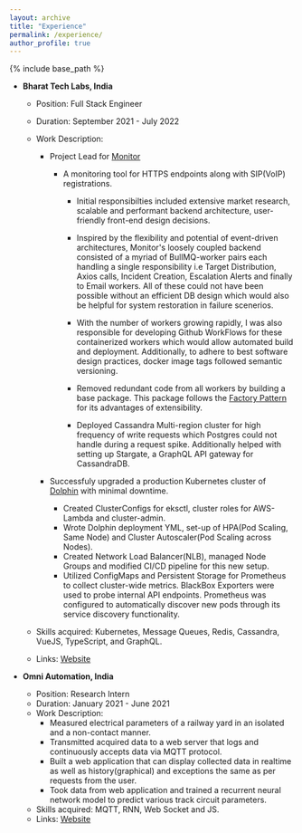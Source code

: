 ```yaml
---
layout: archive
title: "Experience"
permalink: /experience/
author_profile: true
---
```


{% include base_path %}

* **Bharat Tech Labs, India**
  * Position: Full Stack Engineer
  * Duration: September 2021 - July 2022
  * Work Description:
     * Project Lead for [Monitor](https://monitor.keytoz.com)
        * A monitoring tool for HTTPS endpoints along with SIP(VoIP) registrations.
            
          * Initial responsibilties included extensive market research, scalable and performant backend architecture, user-friendly front-end design decisions. 
            
          * Inspired by the flexibility and potential of event-driven architectures, Monitor's loosely coupled backend consisted of a myriad of BullMQ-worker pairs each handling a single responsibility i.e Target Distribution, Axios calls, Incident Creation, Escalation Alerts and finally to Email workers. All of these could not have been possible without an efficient DB design which would also be helpful for system restoration in failure scenerios.

          * With the number of workers growing rapidly, I was also responsible for developing Github WorkFlows for these containerized workers which would allow automated build and deployment. Additionally, to adhere to best software design practices, docker image tags followed semantic versioning.

          * Removed redundant code from all workers by building a base package. This package follows the [Factory Pattern](https://en.wikipedia.org/wiki/Factory_method_pattern) for its advantages of extensibility. 

          * Deployed Cassandra Multi-region cluster for high frequency of write requests which Postgres could not handle during a request spike. Additionally helped with setting up Stargate, a GraphQL API gateway for CassandraDB.
      
      * Successfuly upgraded a production Kubernetes cluster of [Dolphin](https://dolphin.evs7.com/) with minimal downtime. 

           * Created ClusterConfigs for eksctl, cluster roles for AWS-Lambda and cluster-admin.
           * Wrote Dolphin deployment YML, set-up of HPA(Pod Scaling, Same Node) and Cluster Autoscaler(Pod Scaling across Nodes). 
           * Created Network Load Balancer(NLB), managed Node Groups and modified CI/CD pipeline for this new setup.
           * Utilized ConfigMaps and Persistent Storage for Prometheus to collect cluster-wide metrics. BlackBox Exporters were used to probe internal API endpoints. Prometheus was configured to automatically discover new pods through its service discovery functionality.

  * Skills acquired: Kubernetes, Message Queues, Redis, Cassandra, VueJS, TypeScript, and GraphQL.
  * Links: [Website](https://bharattechlabs.com/)
  
* **Omni Automation, India**
  * Position: Research Intern
  * Duration: January 2021 - June 2021
  * Work Description: 
      * Measured electrical parameters of a railway yard in an isolated and a non-contact manner.
      * Transmitted acquired data to a web server that logs and continuously accepts data via MQTT protocol.
      * Built a web application that can display collected data in realtime as well as history(graphical) and exceptions  the same as per requests from the user.
      * Took data from web application and trained a recurrent neural network model to predict various track circuit parameters.
  * Skills acquired: MQTT, RNN, Web Socket and JS.
  * Links: [Website](https://omniautomation.in/)
